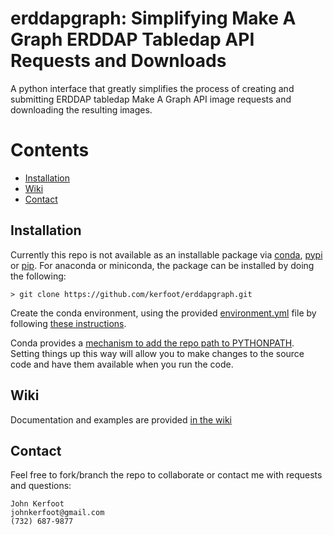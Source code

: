 # erddapgraph: Simplifying Make A Graph ERDDAP Tabledap API Requests and Downloads

A python interface that greatly simplifies the process of creating and submitting ERDDAP tabledap Make A Graph API image
requests and downloading the resulting images.

# Contents
+ [Installation](#installation)
+ [Wiki](#wiki)
+ [Contact](#contact)

## Installation
Currently this repo is not available as an installable package via [conda](), [pypi]() or [pip]().  For anaconda or
miniconda, the package can be installed by doing the following:

    > git clone https://github.com/kerfoot/erddapgraph.git

Create the conda environment, using the provided [environment.yml](https://github.com/kerfoot/erddapgraph/blob/main/environment.yml) file by following [these instructions](https://conda.io/projects/conda/en/latest/user-guide/tasks/manage-environments.html#creating-an-environment-from-an-environment-yml-file).

Conda provides a [mechanism to add the repo path to PYTHONPATH](https://conda.io/projects/conda/en/latest/user-guide/tasks/manage-environments.html#saving-environment-variables).  Setting things up this way will allow you to make changes to the source code and have them available when you run the code.

## Wiki
Documentation and examples are provided [in the wiki](https://github.com/kerfoot/erddapgraph/wiki)

## Contact

Feel free to fork/branch the repo to collaborate or contact me with requests and questions:

    John Kerfoot
    johnkerfoot@gmail.com
    (732) 687-9877


